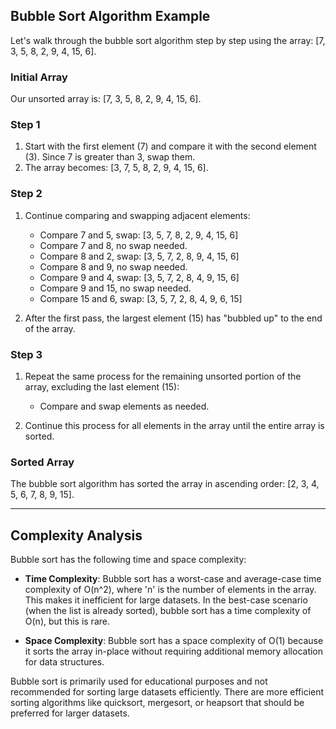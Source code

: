 ## Bubble Sort Algorithm Example

Let's walk through the bubble sort algorithm step by step using the array: [7, 3, 5, 8, 2, 9, 4, 15, 6].

### Initial Array

Our unsorted array is: [7, 3, 5, 8, 2, 9, 4, 15, 6].

### Step 1

1. Start with the first element (7) and compare it with the second element (3). Since 7 is greater than 3, swap them.
2. The array becomes: [3, 7, 5, 8, 2, 9, 4, 15, 6].

### Step 2

1. Continue comparing and swapping adjacent elements:
    - Compare 7 and 5, swap: [3, 5, 7, 8, 2, 9, 4, 15, 6]
    - Compare 7 and 8, no swap needed.
    - Compare 8 and 2, swap: [3, 5, 7, 2, 8, 9, 4, 15, 6]
    - Compare 8 and 9, no swap needed.
    - Compare 9 and 4, swap: [3, 5, 7, 2, 8, 4, 9, 15, 6]
    - Compare 9 and 15, no swap needed.
    - Compare 15 and 6, swap: [3, 5, 7, 2, 8, 4, 9, 6, 15]

2. After the first pass, the largest element (15) has "bubbled up" to the end of the array.

### Step 3

1. Repeat the same process for the remaining unsorted portion of the array, excluding the last element (15):
    - Compare and swap elements as needed.

2. Continue this process for all elements in the array until the entire array is sorted.

### Sorted Array

The bubble sort algorithm has sorted the array in ascending order: [2, 3, 4, 5, 6, 7, 8, 9, 15].

---

## Complexity Analysis

Bubble sort has the following time and space complexity:

- **Time Complexity**: Bubble sort has a worst-case and average-case time complexity of O(n^2), where 'n' is the number of elements in the array. This makes it inefficient for large datasets. In the best-case scenario (when the list is already sorted), bubble sort has a time complexity of O(n), but this is rare.

- **Space Complexity**: Bubble sort has a space complexity of O(1) because it sorts the array in-place without requiring additional memory allocation for data structures.

Bubble sort is primarily used for educational purposes and not recommended for sorting large datasets efficiently. There are more efficient sorting algorithms like quicksort, mergesort, or heapsort that should be preferred for larger datasets.

